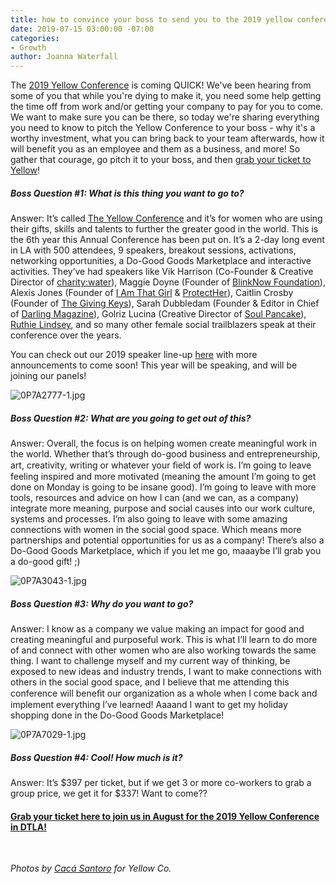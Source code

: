```yaml
---
title: how to convince your boss to send you to the 2019 yellow conference
date: 2019-07-15 03:00:00 -07:00
categories:
- Growth
author: Joanna Waterfall
---
```


The [2019 Yellow Conference](https://yellowco.co/conference/) is coming QUICK! We've been hearing from some of you that while you're dying to make it, you need some help getting the time off from work and/or getting your company to pay for you to come. We want to make sure you can be there, so today we're sharing everything you need to know to pitch the Yellow Conference to your boss - why it's a worthy investment, what you can bring back to your team afterwards, how it will benefit you as an employee and them as a business, and more!  So gather that courage, go pitch it to your boss, and then [grab your ticket to Yellow](https://yellowco.co/conference/)!

##### Boss Question #1: What is this thing you want to go to?

Answer: It’s called [The Yellow Conference](https://yellowco.co/conference/) and it’s for women who are using their gifts, skills and talents to further the greater good in the world. This is the 6th year this Annual Conference has been put on. It’s a 2-day long event in LA with 500 attendees, 9 speakers, breakout sessions, activations, networking opportunities, a Do-Good Goods Marketplace and interactive activities. They’ve had speakers like Vik Harrison (Co-Founder & Creative Director of [charity:water](https://www.charitywater.org/)), Maggie Doyne (Founder of [BlinkNow Foundation](https://blinknow.org/)), Alexis Jones (Founder of [I Am That Girl](http://www.iamthatgirl.org/) & [ProtectHer](https://protecther.com/)), Caitlin Crosby (Founder of [The Giving Keys](https://www.thegivingkeys.com/)), Sarah Dubbledam (Founder & Editor in Chief of [Darling Magazine](https://darlingmagazine.org/)), Golriz Lucina (Creative Director of [Soul Pancake](http://soulpancake.com/)), [Ruthie Lindsey](http://www.ruthielindsey.com/), and so many other female social trailblazers speak at their conference over the years.

You can check out our 2019 speaker line-up [here](https://yellowco.co/conference/) with more announcements to come soon! This year will be speaking, and will be joining our panels!

![0P7A2777-1.jpg](/uploads/0P7A2777-1.jpg)

##### Boss Question #2: What are you going to get out of this?

Answer: Overall, the focus is on helping women create meaningful work in the world. Whether that’s through do-good business and entrepreneurship, art, creativity, writing or whatever your ﬁeld of work is. I’m going to leave feeling inspired and more motivated (meaning the amount I’m going to get done on Monday is going to be insane good). I’m going to leave with more tools, resources and advice on how I can (and we can, as a company) integrate more meaning, purpose and social causes into our work culture, systems and processes. I’m also going to leave with some amazing connections with women in the social good space. Which means more partnerships and potential opportunities for us as a company! There’s also a Do-Good Goods Marketplace, which if you let me go, maaaybe I’ll grab you a do-good gift! ;)

![0P7A3043-1.jpg](/uploads/0P7A3043-1.jpg)

##### Boss Question #3: Why do you want to go?

Answer: I know as a company we value making an impact for good and creating meaningful and purposeful work. This is what I’ll learn to do more of and connect with other women who are also working towards the same thing. I want to challenge myself and my current way of thinking, be exposed to new ideas and industry trends, I want to make connections with others in the social good space, and I believe that me attending this conference will beneﬁt our organization as a whole when I come back and implement everything I’ve learned! Aaaand I want to get my holiday shopping done in the Do-Good Goods Marketplace!

![0P7A7029-1.jpg](/uploads/0P7A7029-1.jpg)

##### Boss Question #4: Cool! How much is it?

Answer: It’s $397 per ticket, but if we get 3 or more co-workers to grab a group price, we get it for $337! Want to come??

#### [Grab your ticket here to join us in August for the 2019 Yellow Conference in DTLA!](https://yellowco.co/conference/)

<br>

_Photos by [Cacá Santoro](http://cacasantoro.com/) for Yellow Co._